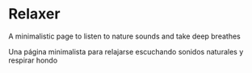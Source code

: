 # Relaxer

A minimalistic page to listen to nature sounds and take deep breathes

Una página minimalista para relajarse escuchando sonidos naturales y respirar hondo
